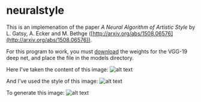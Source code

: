 # neuralstyle

This is an implemenation of the paper *A Neural Algorithm of Artistic Style* by L. Gatsy, A. Ecker and M. Bethge ([http://arxiv.org/abs/1508.06576](http://arxiv.org/abs/1508.06576)).

For this program to work, you must [download](https://s3.amazonaws.com/lasagne/recipes/pretrained/imagenet/vgg19.pkl) the weights for the VGG-19 deep net, and place the file in the models directory.

Here I've taken the content of this image:
![alt text](https://raw.githubusercontent.com/lhannest/neuralstyle/master/images/big_photo.jpg)

And I've used the style of this image:
![alt text](https://raw.githubusercontent.com/lhannest/neuralstyle/master/images/big_art.jpg)

To generate this image:
![alt text](https://raw.githubusercontent.com/lhannest/neuralstyle/master/images/results/result2.png)
